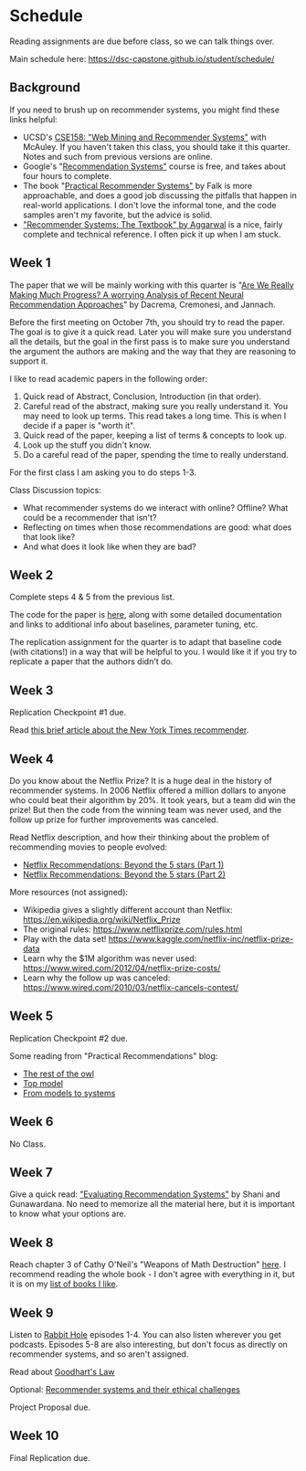 # Schedule

Reading assignments are due before class, so we can talk things over.

Main schedule here: https://dsc-capstone.github.io/student/schedule/

## Background

If you need to brush up on recommender systems, you might find these links helpful:

- UCSD's [CSE158: "Web Mining and Recommender Systems"](https://cseweb.ucsd.edu/~jmcauley/) with McAuley. If you haven't taken this class, you should take it this quarter.  Notes and such from previous versions are online.
- Google's "[Recommendation Systems"](https://developers.google.com/machine-learning/recommendation/) course is free, and takes about four hours to complete. 
- The book "[Practical Recommender Systems"]() by Falk is more approachable, and does a good job discussing the pitfalls that happen in real-world applications. I don't love the informal tone, and the code samples aren't my favorite, but the advice is solid.
- ["Recommender Systems: The Textbook" by Aggarwal](https://www.springer.com/gp/book/9783319296579) is a nice, fairly complete and technical reference. I often pick it up when I am stuck.

## Week 1

The paper that we will be mainly working with this quarter is "[Are We Really Making Much Progress?  A worrying Analysis of Recent Neural Recommendation Approaches](https://github.com/jemmott/dsc180a06-fa20/blob/master/papers/are%20we%20making%20progress.pdf)" by Dacrema, Cremonesi, and Jannach.

Before the first meeting on October 7th, you should try to read the paper.  The goal is to give it a quick read.  Later you will make sure you understand all the details, but the goal in the first pass is to make sure you understand the argument the authors are making and the way that they are reasoning to support it.

I like to read academic papers in the following order:

1. Quick read of Abstract, Conclusion, Introduction (in that order).
2. Careful read of the abstract, making sure you really understand it.  You may need to look up terms. This read takes a long time. This is when I decide if a paper is "worth it".
3. Quick read of the paper, keeping a list of terms & concepts to look up.
4. Look up the stuff you didn't know.
5. Do a careful read of the paper, spending the time to really understand.

For the first class I am asking you to do steps 1-3.

Class Discussion topics:

- What recommender systems do we interact with online?  Offline?  What could be a recommender that isn't?
- Reflecting on times when those recommendations are good: what does that look like?
- And what does it look like when they are bad?

## Week 2

Complete steps 4 & 5 from the previous list.

The code for the paper is [here](https://github.com/MaurizioFD/RecSys2019_DeepLearning_Evaluation), along with some detailed documentation and links to additional info about baselines, parameter tuning, etc.

The replication assignment for the quarter is to adapt that baseline code (with citations!) in a way that will be helpful to you. I would like it if you try to replicate a paper that the authors didn't do.



## Week 3

Replication Checkpoint #1 due.

Read [this brief article about the New York Times recommender](https://open.blogs.nytimes.com/2015/08/11/building-the-next-new-york-times-recommendation-engine/).

## Week 4

Do you know about the Netflix Prize?  It is a huge deal in the history of recommender systems.  In 2006 Netflix offered a million dollars to anyone who could beat their algorithm by 20%. It took years, but a team did win the prize!  But then the code from the winning team was never used, and the follow up prize for further improvements was canceled. 


Read Netflix description, and how their thinking about the problem of recommending movies to people evolved:
- [Netflix Recommendations: Beyond the 5 stars (Part 1)](https://netflixtechblog.com/netflix-recommendations-beyond-the-5-stars-part-1-55838468f429)
- [Netflix Recommendations: Beyond the 5 stars (Part 2)](https://netflixtechblog.com/netflix-recommendations-beyond-the-5-stars-part-2-d9b96aa399f5)

More resources (not assigned):
- Wikipedia gives a slightly different account than Netflix: https://en.wikipedia.org/wiki/Netflix_Prize 
- The original rules: https://www.netflixprize.com/rules.html
- Play with the data set! https://www.kaggle.com/netflix-inc/netflix-prize-data
- Learn why the $1M algorithm was never used: https://www.wired.com/2012/04/netflix-prize-costs/
- Learn why the follow up was canceled: https://www.wired.com/2010/03/netflix-cancels-contest/

## Week 5

Replication Checkpoint #2 due.

Some reading from "Practical Recommendations" blog:
- [The rest of the owl](https://practicalrecs.com/the-rest-of-the-owl.html)
- [Top model](https://practicalrecs.com/top-model.html)
- [From models to systems](https://practicalrecs.com/from-models-to-systems.html)

## Week 6

No Class.

## Week 7

Give a quick read: ["Evaluating Recommendation Systems"](https://github.com/jemmott/dsc180a06-fa20/blob/master/papers/Evaluating_Recommendation_Systems.pdf) by Shani and Gunawardana. No need to memorize all the material here, but it is important to know what your options are.

## Week 8

Reach chapter 3 of Cathy O'Neil's "Weapons of Math Destruction" [here](https://github.com/jemmott/dsc180a06-fa20/blob/master/papers/Weapons-of-Math-Destruction-Cathy-ONeil-pages-deleted.pdf).  I recommend reading the whole book - I don't agree with everything in it, but it is on my [list of books I like](https://github.com/jemmott/books).

## Week 9

Listen to [Rabbit Hole](https://www.nytimes.com/2020/04/16/podcasts/rabbit-hole-internet-youtube-virus.html) episodes 1-4.  You can also listen wherever you get podcasts. Episodes 5-8 are also interesting, but don't focus as directly on recommender systems, and so aren't assigned.

Read about [Goodhart's Law](https://en.wikipedia.org/wiki/Goodhart%27s_law)

Optional: [Recommender systems and their ethical challenges](https://github.com/jemmott/dsc180a06-fa20/blob/master/papers/RecommenderSystemsAndTheirEthics.pdf)

Project Proposal due.

## Week 10

Final Replication due.